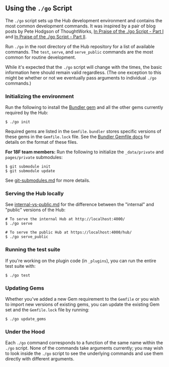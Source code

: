 ## Using the `./go` Script

The `./go` script sets up the Hub development environment and contains the
most common development commands. It was inspired by a pair of blog posts
by Pete Hodgson of ThoughtWorks, [In Praise of the ./go Script - Part
I](http://www.thoughtworks.com/insights/blog/praise-go-script-part-i) and [In
Praise of the ./go Script - Part
II](http://www.thoughtworks.com/insights/blog/praise-go-script-part-ii).

Run `./go` in the root directory of the Hub repository for a list of
available commands. The `test`, `serve`, and `serve_public` commands are the
most common for routine development.

While it's expected that the `./go` script will change with the times, the
basic information here should remain valid regardless. (The one exception to
this might be whether or not we eventually pass arguments to individual `./go`
commands.)

### Initializing the environment

Run the following to install the [Bundler gem](http://bundler.io/) and all the
other gems currently required by the Hub:

```shell
$ ./go init
```

Required gems are listed in the `Gemfile`. `bundler` stores specific versions
of these gems in the `Gemfile.lock` file. See the [Bundler Gemfile
docs](http://bundler.io/gemfile.html) for details on the format of these
files.

**For 18F team members:** Run the following to initialize the `_data/private`
and `pages/private` submodules:

```shell
$ git submodule init
$ git submodule update
```
See [git-submodules.md](git-submodules.md) for more details.

### Serving the Hub locally

See [internal-vs-public.md](internal-vs-public.md) for the difference between
the "internal" and "public" versions of the Hub:

```shell
# To serve the internal Hub at http://localhost:4000/
$ ./go serve

# To serve the public Hub at https://localhost:4000/hub/
$ ./go serve_public
```

### Running the test suite

If you're working on the plugin code (in `_plugins`), you can run the entire
test suite with:

```shell
$ ./go test
```

### Updating Gems

Whether you've added a new Gem requirement to the `Gemfile` or you wish to
import new versions of existing gems, you can update the existing Gem set and
the `Gemfile.lock` file by running:

```shell
$ ./go update_gems
```

### Under the Hood

Each `./go` command corresponds to a function of the same name within the
`./go` script. None of the commands take arguments currently; you may wish to
look inside the `./go` script to see the underlying commands and use them
directly with different arguments.
